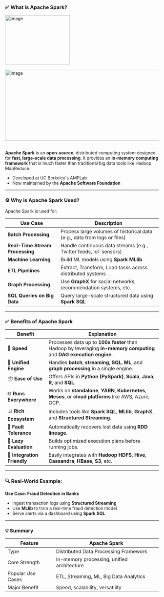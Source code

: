 ### ✅ What is Apache Spark?

<img width="212" height="162" alt="image" src="https://github.com/user-attachments/assets/7e999982-d0cf-4389-9079-d28eb57464d8" />
<br>
<br>

<img width="691" height="232" alt="image" src="https://github.com/user-attachments/assets/22aa2537-660e-4536-950b-260642fd4407" />
<br>
<br>

**Apache Spark** is an **open-source**, distributed computing system designed for **fast, large-scale data processing**. It provides an **in-memory computing framework** that is much faster than traditional big data tools like Hadoop MapReduce.

* Developed at UC Berkeley's AMPLab
* Now maintained by the **Apache Software Foundation**

---

### ⚙️ Why is Apache Spark Used?

Apache Spark is used for:

| **Use Case**                    | **Description**                                                          |
| ------------------------------- | ------------------------------------------------------------------------ |
| **Batch Processing**            | Process large volumes of historical data (e.g., data from logs or files) |
| **Real-Time Stream Processing** | Handle continuous data streams (e.g., Twitter feeds, IoT sensors)        |
| **Machine Learning**            | Build ML models using **Spark MLlib**                                    |
| **ETL Pipelines**               | Extract, Transform, Load tasks across distributed systems                |
| **Graph Processing**            | Use **GraphX** for social networks, recommendation systems, etc.         |
| **SQL Queries on Big Data**     | Query large-scale structured data using **Spark SQL**                    |

---

### ✅ Benefits of Apache Spark

| **Benefit**                 | **Explanation**                                                                                                      |
| --------------------------- | -------------------------------------------------------------------------------------------------------------------- |
| 🚀 **Speed**                | Processes data up to **100x faster** than Hadoop by leveraging **in-memory computing** and **DAG execution engine**. |
| 🔄 **Unified Engine**       | Handles **batch**, **streaming**, **SQL**, **ML**, and **graph processing** in a single engine.                      |
| 📦 **Ease of Use**          | Offers APIs in **Python (PySpark)**, **Scala**, **Java**, **R**, and **SQL**.                                        |
| 🌐 **Runs Everywhere**      | Works on **standalone**, **YARN**, **Kubernetes**, **Mesos**, or **cloud platforms** like AWS, Azure, GCP.           |
| 📊 **Rich Ecosystem**       | Includes tools like **Spark SQL**, **MLlib**, **GraphX**, and **Structured Streaming**.                              |
| 💾 **Fault Tolerance**      | Automatically recovers lost data using **RDD lineage**.                                                              |
| 🔁 **Lazy Evaluation**      | Builds optimized execution plans before running jobs.                                                                |
| 🧩 **Integration Friendly** | Easily integrates with **Hadoop HDFS**, **Hive**, **Cassandra**, **HBase**, **S3**, etc.                             |

---

### 🔍 Real-World Example:

**Use Case: Fraud Detection in Banks**

* Ingest transaction logs using **Structured Streaming**
* Use **MLlib** to train a real-time fraud detection model
* Serve alerts via a dashboard using **Spark SQL**

---

### 💡 Summary

| Feature           | Apache Spark                               |
| ----------------- | ------------------------------------------ |
| Type              | Distributed Data Processing Framework      |
| Core Strength     | In-memory processing, unified architecture |
| Popular Use Cases | ETL, Streaming, ML, Big Data Analytics     |
| Major Benefit     | Speed, scalability, versatility            |
